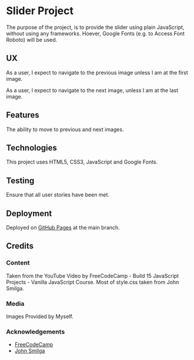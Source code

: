 # Slider Project

The purpose of the project, is to provide the slider using plain JavaScript, without using any frameworks.  Hoever, Google Fonts (e.g. to Access Font Roboto) will be used.

## UX

As a user, I expect to navigate to the previous image unless I am at the first image.

As a user, I expect to navigate to the next image, unless I am at the last image.

## Features

The ability to move to previous and next images.

## Technologies

This project uses HTML5, CSS3, JavaScript and Google Fonts.

## Testing

Ensure that all user stories have been met.

## Deployment

Deployed on [GitHub Pages](https://derektypist.github.io/slider) at the main branch.

## Credits

### Content

Taken from the YouTube Video by FreeCodeCamp - Build 15 JavaScript Projects - Vanilla JavaScript Course.  Most of style.css taken from John Smilga.

### Media

Images Provided by Myself.

### Acknowledgements

- [FreeCodeCamp](https://www.youtube.com/watch?v=3PHXvlpOkf4&t=1825s)
- [John Smilga](https://github.com/john-smilga/javascript-basic-projects)